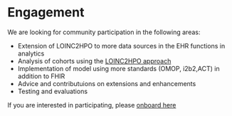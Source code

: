 # Engagement

We are looking for community participation in the following areas:
- Extension of LOINC2HPO to more data sources in the EHR functions in analytics
- Analysis of cohorts using the [LOINC2HPO approach](https://www.nature.com/articles/s41746-019-0110-4)
- Implementation of model using more standards (OMOP, i2b2,ACT) in addition to FHIR
- Advice and contributuions on extensions and enhancements
- Testing and evaluations

If you are interested in participating, please [onboard here](http://bit.ly/cd2h-onboarding-form)
